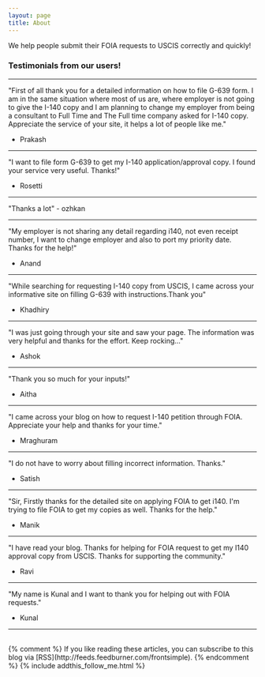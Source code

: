 ```yaml
---
layout: page
title: About
---
```

We help people submit their FOIA requests to USCIS correctly and quickly!

### Testimonials from our users!

 ---

 "First of all thank you for a detailed information on how to file G-639 form. I am in the same situation where most of us are,
  where employer is not going to give the I-140 copy and I am planning to change my employer from being a consultant to Full Time and   The Full time company asked for I-140 copy. Appreciate the service of your site, it helps a lot of people like me."
 - Prakash

 ---

   "I want to file form G-639 to get my I-140 application/approval copy. I found your service very useful. Thanks!"
   - Rosetti

  ---

   "Thanks a lot"
      - ozhkan

   ---

 "My employer is not sharing any detail regarding i140, not even receipt number, I want to change employer and also to port my priority date. Thanks for the help!"
 - Anand

 ---

 "While searching for requesting I-140 copy from USCIS, I came across your informative site on filling G-639 with instructions.Thank you"
  - Khadhiry

  ---

 "I was just going through your site and saw your page. The information was very helpful and thanks for the effort.
 Keep rocking..."
 - Ashok

 ---

 "Thank you so much for your inputs!"
 - Aitha

 ---

 "I came across your blog on how to request I-140 petition through FOIA. Appreciate your help and thanks for your time."
 - Mraghuram

 ---

 "I do not have to worry about filling incorrect information. Thanks."
 - Satish

 ---

 "Sir, Firstly thanks for the detailed site on applying FOIA to get i140. I'm trying to file FOIA to get my copies as well. Thanks for the help."
 - Manik

 ---

 "I have read your blog. Thanks for helping for FOIA request to get my I140 approval copy from USCIS.
 Thanks for supporting the community."
 - Ravi

 ---

 "My name is Kunal and I want to thank you for helping out with FOIA requests."
 - Kunal

 ---

<br/>
{% comment %}
If you like reading these articles, you can subscribe to this blog via [RSS](http://feeds.feedburner.com/frontsimple).
{% endcomment %}
{% include addthis_follow_me.html %}

<br/>
<div class="post-date" id="ga-pageviews"></div>

